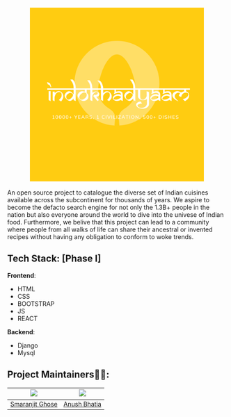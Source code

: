 <p align="center"><img src="./assets/logo/Indokhadyaam.png" width=400></p>


An open source project to catalogue the diverse set of Indian cuisines available across the subcontinent for thousands of years.
We aspire to become the defacto search engine for not only the 1.3B+ people in the nation but also everyone around the world to dive into the univese of Indian food.
Furthermore, we belive that this project can lead to a community where people from all walks of life can share their ancestral or invented recipes without having any obligation to conform to woke trends.


## Tech Stack: [Phase I]

__Frontend__:
 
 - HTML
 - CSS
 - BOOTSTRAP
 - JS
 - REACT
 
 __Backend__:
 
 - Django
 - Mysql
 
 
 
## Project Maintainers👨🏫:

| <img src = "https://avatars2.githubusercontent.com/u/46641503?v=4"> | <img src = "https://avatars2.githubusercontent.com/u/40017559?v=4"> | 
| :----------------------------------------------------------: | :----------------------------------------------------------: | 
|     [Smaranjit Ghose](https://github.com/smaranjitghose) |    [Anush Bhatia](https://github.com/anushbhatia)                     
